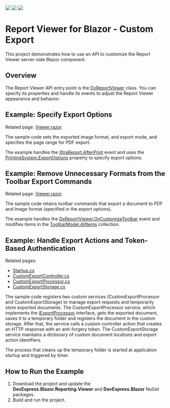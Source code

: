 <!-- default badges list -->
![](https://img.shields.io/endpoint?url=https://codecentral.devexpress.com/api/v1/VersionRange/389625342/2022.2)
[![](https://img.shields.io/badge/Open_in_DevExpress_Support_Center-FF7200?style=flat-square&logo=DevExpress&logoColor=white)](https://supportcenter.devexpress.com/ticket/details/T1020313)
[![](https://img.shields.io/badge/📖_How_to_use_DevExpress_Examples-e9f6fc?style=flat-square)](https://docs.devexpress.com/GeneralInformation/403183)
<!-- default badges end -->
# Report Viewer for Blazor - Custom Export

This project demonstrates how to use an API to customize the Report Viewer server-side Blazor component.

## Overview
The Report Viewer API entry point is the [DxReportViewer](https://docs.devexpress.com/XtraReports/DevExpress.Blazor.Reporting.DxReportViewer) class. You can specify its properties and handle its events to adjust the Report Viewer appearance and behavior. 

## Example: Specify Export Options
Related page: [Viewer.razor](./CS/BlazorExportCustomization/Pages/Viewer.razor).

The sample code sets the exported image format, and export mode, and specifies the page range for PDF export.

The example handles the [XtraReport.AfterPrint](https://docs.devexpress.com/XtraReports/DevExpress.XtraReports.UI.XRControl.AfterPrint) event and uses the [PrintingSystem.ExportOptions](https://docs.devexpress.com/CoreLibraries/DevExpress.XtraPrinting.PrintingSystemBase.ExportOptions) property to specify export options.

## Example: Remove Unnecessary Formats from the Toolbar Export Commands
Related page: [Viewer.razor](./CS/BlazorExportCustomization/Pages/Viewer.razor).

The sample code retains toolbar commands that export a document to PDF and Image format (specified in the export options).

The example handles the [DxReportViewer.OnCustomizeToolbar](https://docs.devexpress.com/XtraReports/DevExpress.Blazor.Reporting.DxReportViewer.OnCustomizeToolbar) event and modifies items in the [ToolbarModel.AllItems](https://docs.devexpress.com/XtraReports/DevExpress.Blazor.Reporting.Models.ToolbarModel.AllItems) collection.

## Example: Handle Export Actions and Token-Based Authentication
Related pages: 
- [Startup.cs](./CS/BlazorExportCustomization/Startup.cs)
- [CustomExportController.cs](./CS/BlazorExportCustomization/CustomExport/CustomExportController.cs)
- [CustomExportProcessor.cs](./CS/BlazorExportCustomization/CustomExport/CustomExportProcessor.cs)
- [CustomExportStorage.cs](./CS/BlazorExportCustomization/CustomExport/CustomExportStorage.cs)

The sample code registers two custom services (CustomExportProcessor and CustomExportStorage) to manage export requests and temporarily store exported documents. The CustomExportProcessor service, which implements the [IExportProcessor](https://docs.devexpress.com/XtraReports/DevExpress.Blazor.Reporting.Services.IExportProcessor) interface, gets the exported document, saves it to a temporary folder and registers the document in the custom storage. After that, the service calls a custom controller action that creates an HTTP response with an anti-forgery token. The CustomExportStorage service maintains a dictionary of custom document locations and export action identifiers. 

The process that cleans up the temporary folder is started at application startup and triggered by timer.

## How to Run the Example

1. Download the project and update the **DevExpress.Blazor.Reporting.Viewer** and **DevExpress.Blazor** NuGet packages.
2. Build and run the project.
